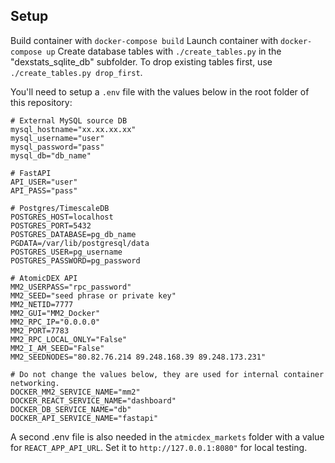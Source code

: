 ## Setup

Build container with `docker-compose build`
Launch container with `docker-compose up`
Create database tables with `./create_tables.py` in the "dexstats_sqlite_db" subfolder. To drop existing tables first, use `./create_tables.py drop_first`.

You'll need to setup a `.env` file with the values below in the root folder of this repository:

```
# External MySQL source DB
mysql_hostname="xx.xx.xx.xx"
mysql_username="user"
mysql_password="pass"
mysql_db="db_name"

# FastAPI
API_USER="user"
API_PASS="pass"

# Postgres/TimescaleDB
POSTGRES_HOST=localhost
POSTGRES_PORT=5432
POSTGRES_DATABASE=pg_db_name
PGDATA=/var/lib/postgresql/data
POSTGRES_USER=pg_username
POSTGRES_PASSWORD=pg_password

# AtomicDEX API 
MM2_USERPASS="rpc_password"
MM2_SEED="seed phrase or private key"
MM2_NETID=7777
MM2_GUI="MM2_Docker"
MM2_RPC_IP="0.0.0.0"
MM2_PORT=7783
MM2_RPC_LOCAL_ONLY="False"
MM2_I_AM_SEED="False"
MM2_SEEDNODES="80.82.76.214 89.248.168.39 89.248.173.231"

# Do not change the values below, they are used for internal container networking.
DOCKER_MM2_SERVICE_NAME="mm2"
DOCKER_REACT_SERVICE_NAME="dashboard"
DOCKER_DB_SERVICE_NAME="db"
DOCKER_API_SERVICE_NAME="fastapi"
```

A second .env file is also needed in the `atmicdex_markets` folder with a value for `REACT_APP_API_URL`. Set it to `http://127.0.0.1:8080"` for local testing.